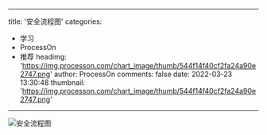 
---
title: '安全流程图'
categories: 
 - 学习
 - ProcessOn
 - 推荐
headimg: 'https://img.processon.com/chart_image/thumb/544f14f40cf2fa24a90e2747.png'
author: ProcessOn
comments: false
date: 2022-03-23 13:30:48
thumbnail: 'https://img.processon.com/chart_image/thumb/544f14f40cf2fa24a90e2747.png'
---

<div>   
<img class="thumb" alt="安全流程图" src="https://img.processon.com/chart_image/thumb/544f14f40cf2fa24a90e2747.png" referrerpolicy="no-referrer">
<p></p>  
</div>
            